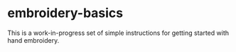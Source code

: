 # embroidery-basics
This is a work-in-progress set of simple instructions for getting started with hand embroidery.
